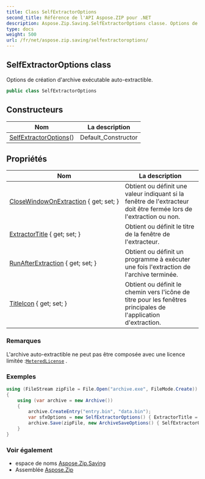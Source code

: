 ```yaml
---
title: Class SelfExtractorOptions
second_title: Référence de l'API Aspose.ZIP pour .NET
description: Aspose.Zip.Saving.SelfExtractorOptions classe. Options de création darchive exécutable autoextractible.
type: docs
weight: 500
url: /fr/net/aspose.zip.saving/selfextractoroptions/
---
```

## SelfExtractorOptions class

Options de création d'archive exécutable auto-extractible.

```csharp
public class SelfExtractorOptions
```

## Constructeurs

| Nom | La description |
| --- | --- |
| [SelfExtractorOptions](selfextractoroptions/)() | Default_Constructor |

## Propriétés

| Nom | La description |
| --- | --- |
| [CloseWindowOnExtraction](../../aspose.zip.saving/selfextractoroptions/closewindowonextraction/) { get; set; } | Obtient ou définit une valeur indiquant si la fenêtre de l'extracteur doit être fermée lors de l'extraction ou non. |
| [ExtractorTitle](../../aspose.zip.saving/selfextractoroptions/extractortitle/) { get; set; } | Obtient ou définit le titre de la fenêtre de l'extracteur. |
| [RunAfterExtraction](../../aspose.zip.saving/selfextractoroptions/runafterextraction/) { get; set; } | Obtient ou définit un programme à exécuter une fois l'extraction de l'archive terminée. |
| [TitleIcon](../../aspose.zip.saving/selfextractoroptions/titleicon/) { get; set; } | Obtient ou définit le chemin vers l'icône de titre pour les fenêtres principales de l'application d'extraction. |

### Remarques

L'archive auto-extractible ne peut pas être composée avec une licence limitée :[`MeteredLicense`](../../aspose.zip/meteredlicense/) .

### Exemples

```csharp
using (FileStream zipFile = File.Open("archive.exe", FileMode.Create))
{
    using (var archive = new Archive())
    {
        archive.CreateEntry("entry.bin", "data.bin");
        var sfxOptions = new SelfExtractorOptions() { ExtractorTitle = "Extractor", CloseWindowOnExtraction = true, TitleIcon = "C:\pictorgam.ico" };
        archive.Save(zipFile, new ArchiveSaveOptions() { SelfExtractorOptions = sfxOptions });
    }
}
```

### Voir également

* espace de noms [Aspose.Zip.Saving](../../aspose.zip.saving/)
* Assemblée [Aspose.Zip](../../)


